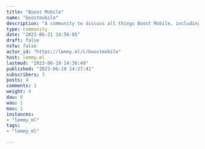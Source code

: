 ```yaml
---
title: "Boost Mobile" 
name: "boostmobile"
description: "A community to discuss all things Boost Mobile, including related brands such as Boost InfiniteRules:1. Be civil and nice.2. No Spam."
type: community
date: "2023-06-21 14:56:05"
draft: false
nsfw: false
actor_id: "https://lemmy.ml/c/boostmobile"
host: lemmy.ml
lastmod: "2023-06-19 14:36:49"
published: "2023-06-19 14:27:41"
subscribers: 3
posts: 4
comments: 1
weight: 4
dau: 0
wau: 1
mau: 1
instances:
- "lemmy_ml"
tags: 
- "lemmy_ml"

---
```


